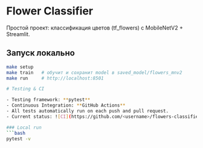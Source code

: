 # Flower Classifier 

Простой проект: классификация цветов (tf_flowers) с MobileNetV2 + Streamlit.

## Запуск локально
```bash
make setup
make train   # обучит и сохранит model в saved_model/flowers_mnv2
make run     # http://localhost:8501

# Testing & CI

- Testing framework: **pytest**
- Continuous Integration: **GitHub Actions**
- All tests automatically run on each push and pull request.
- Current status: ![CI](https://github.com/<username>/flowers-classifier/actions/workflows/ci.yml/badge.svg)

### Local run
```bash
pytest -v

